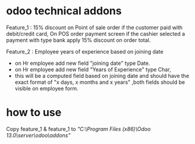 # odoo technical addons

Feature_1
: 15% discount on Point of sale order if the customer paid with debit/credit card, On POS order payment screen if the cashier selected a payment with type bank apply 15% discount on order total.

Feature_2
: Employee years of experience based on joining date

 - on Hr employee add new field "joining date" type Date.
 - on Hr employee add new field "Years of Experience" type Char,
 - this will be a computed field based on joining date and should have the exact format of "x days, x months and x years" ,both fields should be visible on employee form.

# how to use

Copy feature_1 & feature_1 to
*"C:\Program Files (x86)\Odoo 13.0\server\odoo\addons"*